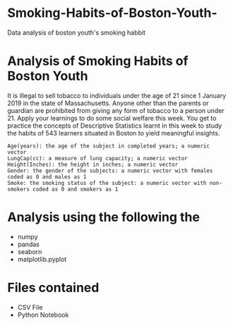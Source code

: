 # Smoking-Habits-of-Boston-Youth-
Data analysis of boston youth's smoking habbit

# Analysis of Smoking Habits of Boston Youth

It is illegal to sell tobacco to individuals under the age of 21 since 1 January 2019 in the state of Massachusetts. Anyone other than the parents or guardian are prohibited from giving any form of tobacco to a person under 21. Apply your learnings to do some social welfare this week. You get to practice the concepts of Descriptive Statistics learnt in this week to study the habits of 543 learners situated in Boston to yield meaningful insights.

    Age(years): the age of the subject in completed years; a numeric vector
    LungCap(cc): a measure of lung capacity; a numeric vector
    Height(Inches): the height in inches; a numeric vector
    Gender: the gender of the subjects: a numeric vector with females coded as 0 and males as 1
    Smoke: the smoking status of the subject: a numeric vector with non-smokers coded as 0 and smokers as 1
    
# Analysis using the following the 

- numpy
- pandas
- seaborn
- matplotlib.pyplot 

# Files contained

- CSV File 
- Python Notebook
